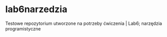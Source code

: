 # lab6narzedzia
Testowe repozytorium utworzone na potrzeby ćwiczenia | Lab6; narzędzia programistyczne
